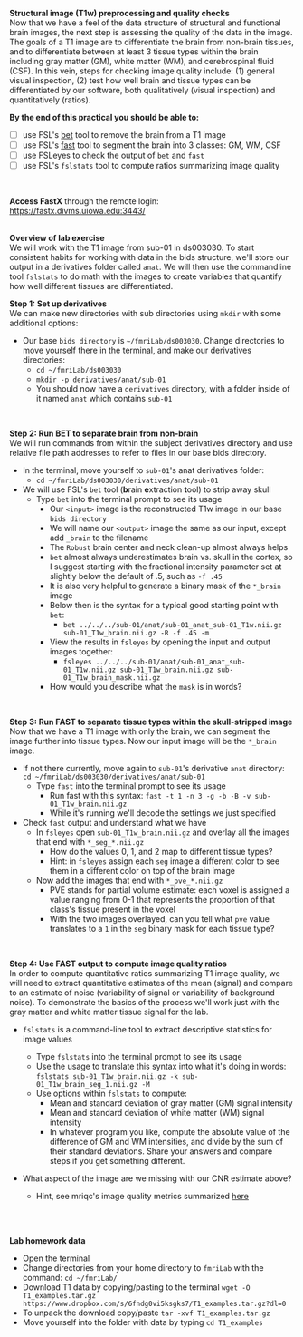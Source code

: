 **Structural image (T1w) preprocessing and quality checks**
</br>
Now that we have a feel of the data structure of structural and functional brain images, the next step is assessing the quality of the data in the image. The goals of a T1 image are to differentiate the brain from non-brain tissues, and to differentiate between at least 3 tissue types within the brain including gray matter (GM), white matter (WM), and cerebrospinal fluid (CSF). In this vein, steps for checking image quality include: (1) general visual inspection, (2) test  how well brain and tissue types can be differentiated by our software, both qualitatively (visual inspection) and quantitatively (ratios).
</br>

**By the end of this practical you should be able to:** <br/>
* [ ] use FSL's [bet](https://fsl.fmrib.ox.ac.uk/fsl/fslwiki/BET/UserGuide) tool to remove the brain from a T1 image <br/>
* [ ] use FSL's [fast](https://fsl.fmrib.ox.ac.uk/fsl/fslwiki/FAST) tool to segment the brain into 3 classes: GM, WM, CSF
* [ ] use FSLeyes to check the output of `bet` and `fast` <br/> 
* [ ] use FSL's `fslstats` tool to compute ratios summarizing image quality
<br/>

**Access FastX** through the remote login: <br>
https://fastx.divms.uiowa.edu:3443/  <br/>
<br/>

**Overview of lab exercise** <br>
We will work with the T1 image from sub-01 in ds003030. To start consistent habits for working with data in the bids structure, we'll store our output in a derivatives folder called `anat`. We will then use the commandline tool `fslstats` to do math with the images to create variables that quantify how well different tissues are differentiated.

**Step 1: Set up derivatives** <br>
We can make new directories with sub directories using `mkdir` with some additional options:
* Our base `bids directory` is `~/fmriLab/ds003030`. Change directories to move yourself there in the terminal, and make our derivatives directories:
    * `cd ~/fmriLab/ds003030`
    * `mkdir -p derivatives/anat/sub-01`
    * You should now have a `derivatives` directory, with a folder inside of it named `anat` which contains `sub-01`
</br>

**Step 2: Run BET to separate brain from non-brain** <br>
We will run commands from within the subject derivatives directory and use relative file path addresses to refer to files in our base bids directory.
* In the terminal, move yourself to `sub-01`'s anat derivatives folder:
    * `cd ~/fmriLab/ds003030/derivatives/anat/sub-01`
*  We will use FSL's `bet` tool (**b**rain **e**xtraction **t**ool) to strip away skull
    * Type `bet` into the terminal prompt to see its usage
        * Our `<input>` image is the reconstructed T1w image in our base `bids directory`
        * We will name our `<output>` image the same as our input, except add `_brain` to the filename
        * The `Robust` brain center and neck clean-up almost always helps
        * `bet` almost always underestimates brain vs. skull in the cortex, so I suggest starting with the fractional intensity parameter set at slightly below the default of .5, such as `-f .45`
        * It is also very helpful to generate a binary mask of the `*_brain` image
        * Below then is the syntax for a typical good starting point with `bet`:
            * `bet ../../../sub-01/anat/sub-01_anat_sub-01_T1w.nii.gz sub-01_T1w_brain.nii.gz -R -f .45 -m`
        * View the results in `fsleyes` by opening the input and output images together:
            * `fsleyes ../../../sub-01/anat/sub-01_anat_sub-01_T1w.nii.gz sub-01_T1w_brain.nii.gz sub-01_T1w_brain_mask.nii.gz`
        * How would you describe what the `mask` is in words?
</br>

**Step 3: Run FAST to separate tissue types within the skull-stripped image** <br>
Now that we have a T1 image with only the brain, we can segment the image further into tissue types. Now our input image will be the `*_brain` image.
 * If not there currently, move again to `sub-01`'s derivative `anat` directory: `cd ~/fmriLab/ds003030/derivatives/anat/sub-01`
    * Type `fast` into the terminal prompt to see its usage
        * Run fast with this syntax: `fast -t 1 -n 3 -g -b -B -v sub-01_T1w_brain.nii.gz`
        * While it's running we'll decode the settings we just specified
* Check `fast` output and understand what we have
    * In `fsleyes` open `sub-01_T1w_brain.nii.gz` and overlay all the images that end with `*_seg_*.nii.gz`
        * How do the values 0, 1, and 2 map to different tissue types?
        * Hint: in `fsleyes` assign each `seg` image a different color to see them in a different color on top of the brain image
    * Now add the images that end with `*_pve_*.nii.gz`
        * PVE stands for partial volume estimate: each voxel is assigned a value ranging from 0-1 that represents the proportion of that class's tissue present in the voxel
        * With the two images overlayed, can you tell what `pve` value translates to a `1` in the `seg` binary mask for each tissue type?

</br>

**Step 4: Use FAST output to compute image quality ratios** <br>
In order to compute quantitative ratios summarizing T1 image quality, we will need to extract quantitative estimates of the mean (signal) and compare to an estimate of noise (variability of signal or variability of background noise). To demonstrate the basics of the process we'll work just with the gray matter and white matter tissue signal for the lab. </br>

* `fslstats` is a command-line tool to extract descriptive statistics for image values
    * Type `fslstats` into the terminal prompt to see its usage
    * Use the usage to translate this syntax into what it's doing in words: `fslstats sub-01_T1w_brain.nii.gz -k sub-01_T1w_brain_seg_1.nii.gz -M`
    * Use options within `fslstats` to compute:
        * Mean and standard deviation of gray matter (GM) signal intensity
        * Mean and standard deviation of white matter (WM) signal intensity
        * In whatever program you like, compute the absolute value of the difference of GM and WM intensities, and divide by the sum of their standard deviations. Share your answers and compare steps if you get something different.

* What aspect of the image are we missing with our CNR estimate above? 
    * Hint, see mriqc's image quality metrics summarized [here](https://mriqc.readthedocs.io/en/latest/iqms/t1w.html#mriqc.qc.anatomical.cnr)

</br>
<br>

**Lab homework data** <br>
*  Open the terminal
*  Change directories from your home directory to `fmriLab` with the command: `cd ~/fmriLab/`
*  Download T1 data by copying/pasting to the terminal `wget -O T1_examples.tar.gz https://www.dropbox.com/s/6fndg0vi5ksgks7/T1_examples.tar.gz?dl=0 `
*  To unpack the download copy/paste `tar -xvf T1_examples.tar.gz`
*  Move yourself into the folder with data by typing `cd T1_examples`
<br/>













